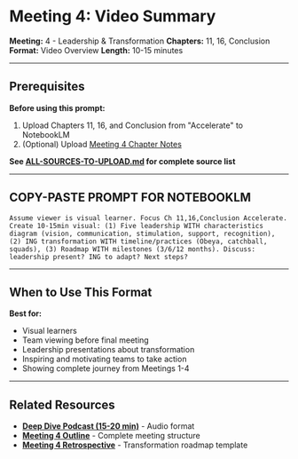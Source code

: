 # Meeting 4: Video Summary

**Meeting:** 4 - Leadership & Transformation
**Chapters:** 11, 16, Conclusion
**Format:** Video Overview
**Length:** 10-15 minutes

---

## Prerequisites

**Before using this prompt:**
1. Upload Chapters 11, 16, and Conclusion from "Accelerate" to NotebookLM
2. (Optional) Upload [Meeting 4 Chapter Notes](../../meetings/meeting-4/chapter-notes.md)

**See [ALL-SOURCES-TO-UPLOAD.md](ALL-SOURCES-TO-UPLOAD.md) for complete source list**

---

## COPY-PASTE PROMPT FOR NOTEBOOKLM

```
Assume viewer is visual learner. Focus Ch 11,16,Conclusion Accelerate. Create 10-15min visual: (1) Five leadership WITH characteristics diagram (vision, communication, stimulation, support, recognition), (2) ING transformation WITH timeline/practices (Obeya, catchball, squads), (3) Roadmap WITH milestones (3/6/12 months). Discuss: leadership present? ING to adapt? Next steps?
```

---

## When to Use This Format

**Best for:**
- Visual learners
- Team viewing before final meeting
- Leadership presentations about transformation
- Inspiring and motivating teams to take action
- Showing complete journey from Meetings 1-4

---

## Related Resources

- **[Deep Dive Podcast (15-20 min)](podcast-deep-dive-default.md)** - Audio format
- **[Meeting 4 Outline](../../meetings/meeting-4/outline.md)** - Complete meeting structure
- **[Meeting 4 Retrospective](../../meetings/meeting-4/retrospective-template.md)** - Transformation roadmap template
